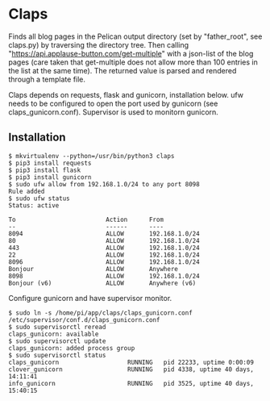 Claps
=====

Finds all blog pages in the Pelican output directory (set by "father_root", see claps.py) by traversing the directory
tree. Then calling "https://api.applause-button.com/get-multiple" with a json-list of the blog pages (care taken that
get-multiple does not allow more than 100 entries in the list at the same time). The returned value is parsed and
rendered through a template file.

Claps depends on requests, flask and gunicorn, installation below. ufw needs to be configured to open the port used
by gunicorn (see claps_gunicorn.conf). Supervisor is used to monitorn gunicorn.

Installation
------------

    $ mkvirtualenv --python=/usr/bin/python3 claps
    $ pip3 install requests
    $ pip3 install flask
    $ pip3 install gunicorn
    $ sudo ufw allow from 192.168.1.0/24 to any port 8098
    Rule added
    $ sudo ufw status
    Status: active
    
    To                         Action      From
    --                         ------      ----
    8094                       ALLOW       192.168.1.0/24            
    80                         ALLOW       192.168.1.0/24            
    443                        ALLOW       192.168.1.0/24            
    22                         ALLOW       192.168.1.0/24            
    8096                       ALLOW       192.168.1.0/24            
    Bonjour                    ALLOW       Anywhere                  
    8098                       ALLOW       192.168.1.0/24            
    Bonjour (v6)               ALLOW       Anywhere (v6)
    
Configure gunicorn and have supervisor monitor.

    $ sudo ln -s /home/pi/app/claps/claps_gunicorn.conf /etc/supervisor/conf.d/claps_gunicorn.conf
    $ sudo supervisorctl reread
    claps_gunicorn: available
    $ sudo supervisorctl update
    claps_gunicorn: added process group
    $ sudo supervisorctl status
    claps_gunicorn                   RUNNING   pid 22233, uptime 0:00:09
    clover_gunicorn                  RUNNING   pid 4338, uptime 40 days, 14:11:41
    info_gunicorn                    RUNNING   pid 3525, uptime 40 days, 15:40:15
